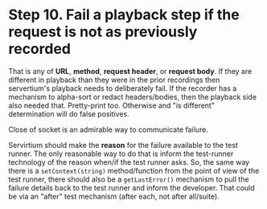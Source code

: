 # Step 10. Fail a playback step if the request is not as previously recorded

That is any of **URL**, **method**, **request header**, or **request body**. If they are different in playback than they were in the prior recordings then servertium's playback needs to deliberately fail. If the recorder has a mechanism to alpha-sort or redact headers/bodies, then the playback side also needed that. Pretty-print too. Otherwise and "is different" determination will do false positives.

Close of socket is an admirable way to communicate failure. 

Servirtium should make the **reason** for the failure available to the test runner. The only reasonable way to do that is inform the test-runner technology of the reason when/if the test runner asks.  So, the same way there is a `setContext(string)` method/function from the point of view of the test runner, there should also be a `getLastError()` mechanism to pull the failure details back to the test runner and inform the developer. That could be via an "after" test mechanism (after each, not after all/suite).
